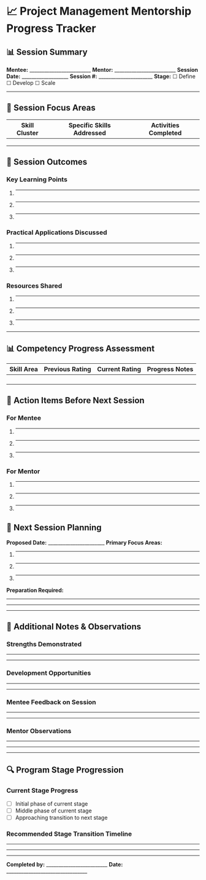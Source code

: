 # 📈 Project Management Mentorship Progress Tracker

## 📊 Session Summary

**Mentee:** _________________________
**Mentor:** _________________________
**Session Date:** ___________________
**Session #:** ______________________
**Stage:** ☐ Define  ☐ Develop  ☐ Scale

---

## 🎯 Session Focus Areas

| Skill Cluster | Specific Skills Addressed | Activities Completed |
|---------------|---------------------------|----------------------|
| | | |
| | | |
| | | |

## 📝 Session Outcomes

### Key Learning Points
1. _______________________________________________________________
2. _______________________________________________________________
3. _______________________________________________________________

### Practical Applications Discussed
1. _______________________________________________________________
2. _______________________________________________________________
3. _______________________________________________________________

### Resources Shared
1. _______________________________________________________________
2. _______________________________________________________________
3. _______________________________________________________________

---

## 📊 Competency Progress Assessment

| Skill Area | Previous Rating | Current Rating | Progress Notes |
|------------|----------------|----------------|----------------|
| | | | |
| | | | |
| | | | |
| | | | |

## 🔄 Action Items Before Next Session

### For Mentee
1. _______________________________________________________________
2. _______________________________________________________________
3. _______________________________________________________________

### For Mentor
1. _______________________________________________________________
2. _______________________________________________________________
3. _______________________________________________________________

## 📌 Next Session Planning

**Proposed Date:** _______________________
**Primary Focus Areas:**
1. _______________________________________________________________
2. _______________________________________________________________
3. _______________________________________________________________

**Preparation Required:**
_______________________________________________________________
_______________________________________________________________

---

## 📝 Additional Notes & Observations

### Strengths Demonstrated
_______________________________________________________________
_______________________________________________________________

### Development Opportunities
_______________________________________________________________
_______________________________________________________________

### Mentee Feedback on Session
_______________________________________________________________
_______________________________________________________________

### Mentor Observations
_______________________________________________________________
_______________________________________________________________

---

## 🔍 Program Stage Progression

### Current Stage Progress
- [ ] Initial phase of current stage
- [ ] Middle phase of current stage  
- [ ] Approaching transition to next stage

### Recommended Stage Transition Timeline
_______________________________________________________________
_______________________________________________________________

---

**Completed by:** _________________________
**Date:** _________________________________